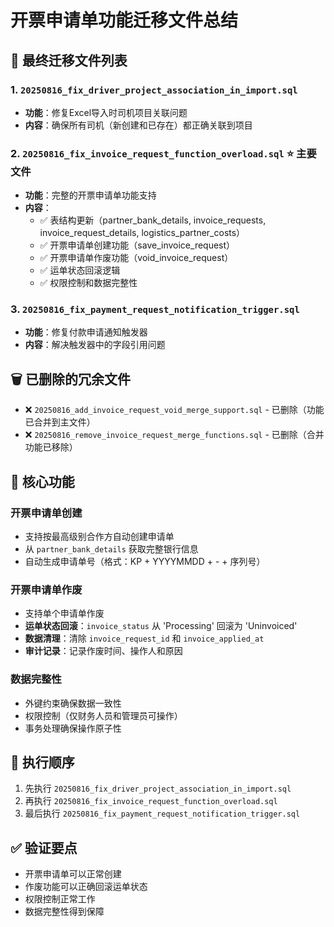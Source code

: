 # 开票申请单功能迁移文件总结

## 📁 最终迁移文件列表

### 1. `20250816_fix_driver_project_association_in_import.sql`
- **功能**：修复Excel导入时司机项目关联问题
- **内容**：确保所有司机（新创建和已存在）都正确关联到项目

### 2. `20250816_fix_invoice_request_function_overload.sql` ⭐ **主要文件**
- **功能**：完整的开票申请单功能支持
- **内容**：
  - ✅ 表结构更新（partner_bank_details, invoice_requests, invoice_request_details, logistics_partner_costs）
  - ✅ 开票申请单创建功能（save_invoice_request）
  - ✅ 开票申请单作废功能（void_invoice_request）
  - ✅ 运单状态回滚逻辑
  - ✅ 权限控制和数据完整性

### 3. `20250816_fix_payment_request_notification_trigger.sql`
- **功能**：修复付款申请通知触发器
- **内容**：解决触发器中的字段引用问题

## 🗑️ 已删除的冗余文件

- ❌ `20250816_add_invoice_request_void_merge_support.sql` - 已删除（功能已合并到主文件）
- ❌ `20250816_remove_invoice_request_merge_functions.sql` - 已删除（合并功能已移除）

## 🎯 核心功能

### **开票申请单创建**
- 支持按最高级别合作方自动创建申请单
- 从 `partner_bank_details` 获取完整银行信息
- 自动生成申请单号（格式：KP + YYYYMMDD + - + 序列号）

### **开票申请单作废**
- 支持单个申请单作废
- **运单状态回滚**：`invoice_status` 从 'Processing' 回滚为 'Uninvoiced'
- **数据清理**：清除 `invoice_request_id` 和 `invoice_applied_at`
- **审计记录**：记录作废时间、操作人和原因

### **数据完整性**
- 外键约束确保数据一致性
- 权限控制（仅财务人员和管理员可操作）
- 事务处理确保操作原子性

## 🚀 执行顺序

1. 先执行 `20250816_fix_driver_project_association_in_import.sql`
2. 再执行 `20250816_fix_invoice_request_function_overload.sql`
3. 最后执行 `20250816_fix_payment_request_notification_trigger.sql`

## ✅ 验证要点

- 开票申请单可以正常创建
- 作废功能可以正确回滚运单状态
- 权限控制正常工作
- 数据完整性得到保障
